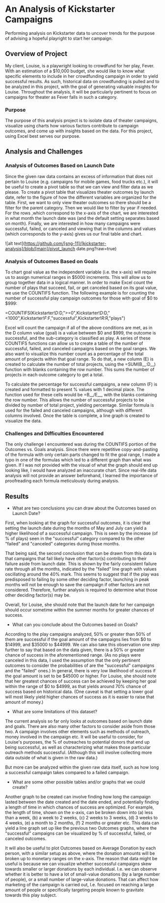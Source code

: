 # An Analysis of Kickstarter Campaigns
Performing analysis on Kickstarter data to uncover trends for the purpose of advising a hopeful playright to start her campaign.

## Overview of Project

My client, Louise, is a playwright looking to crowdfund for her play, Fever. With an estimation of a $10,000 budget, she would like to know what specific elements to include in her crowdfunding campaign in order to yield successful results. As such, historical data on crowdfunding is pulled and to be analyzed in this project, with the goal of generating valuable insights for Louise. Throughout the analysis, it will be particularly pertinent to focus on campaigns for theater as Fever falls in such a category.

### Purpose

The purpose of this analysis project is to isolate data of theater campaigns, visualize using charts how various factors contribute to campaign outcomes, and come up with insights based on the data. For this project, using Excel best serves our purpose.

## Analysis and Challenges

### Analysis of Outcomes Based on Launch Date

Since the given raw data contains an excess of information that does not pertain to Louise (e.g. campaigns for mobile games, food trucks etc.), it will be useful to create a pivot table so that we can view and filter data as we please. To create a pivot table that visualizes theater outcomes by launch date, refer to the figure of how the different variables are organized for the table. First, we want to only view theater outcomes so there should be a filter for the parent category. Then we would like to filter by year if needed. For the rows ,which correspond to the x-axis of the chart, we are interested in what month the launch date was (and the default setting separates based on month). Finally, we are interested in how many campaigns were successful, failed, or canceled and viewing that in the columns and values (which corresponds to the y-axis) gives us our final table and chart.

![alt text](https://github.com/[sng-11]/[kickstarter-analysis]/blob/[main]/pivot_launch date.png?raw=true)

### Analysis of Outcomes Based on Goals

To chart goal value as the independent variable (i.e. the x-axis) will require us to assign numerical ranges in $5000 increments. This will allow us to group together data in a logical manner. In order to make Excel count the number of plays that succeed, fail, or get canceled based on its goal value, we use the COUNTIFS function. The following example is for counting the number of successful play campaign outcomes for those with goal of $0 to $999:

=COUNTIFS(Kickstarter!$D:$D,">=0",Kickstarter!$D:$D,"<1000",Kickstarter!$F:$F,"successful",Kickstarter!$R:$R,"plays")

Excel will count the campaign if all of the above conditions are met, as in the D column value (goal) is a value between $0 and $999, the outcome is successful, and the sub-category is classified as play. A series of these COUNTIFS functions can allow us to create a table of the number of successful, failed, and canceled campaigns based on the goal ranges. We also want to visualize this number count as a percentage of the total amount of projects within that goal range. To do that, a new column (E) is created to calculate the number of total projects, using the =SUM(B__:D__) function with blanks containing the row number. This sums the number of projects in each outcome category to get a total.

To calculate the percentage for successful campaigns, a new column (F) is created and formatted to present % values with 1 decimal place. The function used for these cells would be =B__/E__, with the blanks containing the row number. This allows the number of successful projects to be divided by number of total project, yielding percentage. Similar formula is used for the failed and canceled campaigns, although with different columns involved. Once the table is complete, a line graph is created to visualize the data. 


### Challenges and Difficulties Encountered

The only challenge I encountered was during the COUNTIFS portion of the Outcomes vs. Goals analysis. Since there were repetitive copy-and-pasting of the formula with only certain parts changed to fit the goal range, I made a typo in one of the formulas which led to a different graph than what was given. If I was not provided with the visual of what the graph should end up looking like, I would have analyzed an inaccurate chart. Since real-life data analysis will not provide an answer beforehand, I learned the importance of proofreading each formula meticulously during analysis.


## Results

- What are two conclusions you can draw about the Outcomes based on Launch Date?

First, when looking at the graph for successful outcomes, it is clear that setting the launch date during the months of May and July can yield a higher likelihood of a successful campaign. This is seen by the increase (of % of plays) seen in the "successful" category compared to the other "failed" and "canceled" categories during those months.

That being said, the second conclusion that can be drawn from this data is that campaigns that fail likely have other factor(s) contributing to their failure aside from launch date. This is shown by the fairly consistent failure rate through all the months, indicated by the "failed" line graph with values oscillating around the 40% mark. This seems to suggest that if the play was predisposed to failing by some other deciding factor, launching in peak months will not be enough to save the campaign if other factors are not considered. Therefore, further analysis is required to determine what those other deciding factor(s) may be. 

Overall, for Louise, she should note that the launch date for her campaign should occur sometime within the summer months for greater chances of success.


- What can you conclude about the Outcomes based on Goals?

According to the play campaigns analyzed, 50% or greater than 50% of them are successful if the goal amount of the campaigns lies from $0 to $14999, and $35000 to $44999. We can also take this observation one step further to say that based on the data given, there is a 50% or greater chance of success in the aforementioned range. (As no plays were canceled in this data, I used the assumption that the only pertinent outcomes to consider the probabilities of are the "successful" campaigns and the "failed" ones.) In general, there is very low likelihood of success if the goal amount is set to be $45000 or higher. For Louise, she should note that her greatest chances of success can be achieved by keeping her goal within the range of $0 to $4999, as that yields around 70% chance of success based on historical data. (One caveat is that setting a lower goal will most likely yield higher chances of success as it is easier to raise that amount of money.)


- What are some limitations of this dataset?

The current analysis so far only looks at outcomes based on launch date and goals. There are also many other factors to consider aside from those two. A campaign involves other elements such as methods of outreach, money involved in the campaign etc. It will be useful to consider, for Louise's purposes, the % of outreaches to potential donors that end up being successful, as well as characterizing what makes those particular outreach methods successful. (Although this will involve collecting more data outside of what is given in the raw data.)

But more can be analyzed within the given raw data itself, such as how long a successful campaign takes compared to a failed campaign. 


- What are some other possible tables and/or graphs that we could create?

Another graph to be created can involve finding how long the campaign lasted between the date created and the date ended, and potentially finding a length of time in which chances of success are optimized. For example, the length of time, shown on the x-axis, can be broken down into (a) less than a week, (b) a week to 2 weeks, (c) 2 weeks to 3 weeks, (d) 3 weeks to 4 weeks, (e) a month to 2 months, (f) 2 months or greater etc. This data can yield a line graph set up like the previous two Outcomes graphs, where the "successful" campaigns can be visualized by % of successful, failed, or canceled outcomes.

It will also be useful to plot Outcomes based on Average Donation by each person, with a similar setup as above, where the donation amounts will be broken up to monetary ranges on the x-axis. The reason that data might be useful is because we can visualize whether successful campaigns skew towards smaller or larger donations by each individual. I.e. we can observe whether it is better to have a lot of small-value donations (by a large number of people), or a small number of large-value donations. That can affect how marketing of the campaign is carried out, I.e. focused on reaching a large amount of people or specifically targeting people known to gravitate towards this play subject.
